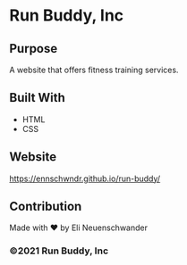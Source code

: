 # Run Buddy, Inc

## Purpose
A website that offers fitness training services. 

## Built With
* HTML
* CSS

## Website
https://ennschwndr.github.io/run-buddy/

## Contribution
Made with ❤️ by Eli Neuenschwander

### ©️2021 Run Buddy, Inc 